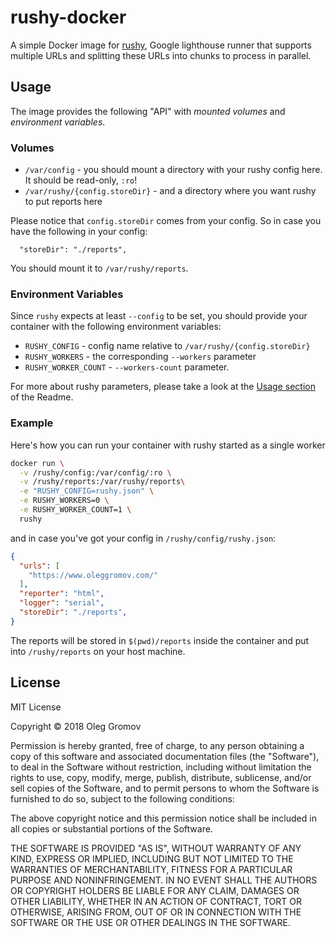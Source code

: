 # rushy-docker

A simple Docker image for [rushy](https://github.com/luchkonikita/rushy), Google lighthouse runner that supports multiple URLs and splitting these URLs into chunks to process in parallel.

## Usage

The image provides the following "API" with _mounted volumes_ and _environment variables_.

### Volumes

- `/var/config` - you should mount a directory with your rushy config here. It should be read-only, `:ro`!
- `/var/rushy/{config.storeDir}` - and a directory where you want rushy to put reports here

Please notice that `config.storeDir` comes from your config. So in case you have the following in your config:

```
  "storeDir": "./reports",
```

You should mount it to `/var/rushy/reports`.

### Environment Variables

Since `rushy` expects at least `--config` to be set, you should provide your container with the following environment variables:

- `RUSHY_CONFIG` - config name relative to `/var/rushy/{config.storeDir}`
- `RUSHY_WORKERS` - the corresponding `--workers` parameter
- `RUSHY_WORKER_COUNT` - `--workers-count` parameter.

For more about rushy parameters, please take a look at the [Usage section](https://github.com/luchkonikita/rushy#usage) of the Readme.

### Example

Here's how you can run your container with rushy started as a single worker

```sh
docker run \
  -v /rushy/config:/var/config/:ro \
  -v /rushy/reports:/var/rushy/reports\
  -e "RUSHY_CONFIG=rushy.json" \
  -e RUSHY_WORKERS=0 \
  -e RUSHY_WORKER_COUNT=1 \
  rushy
```

and in case you've got your config in `/rushy/config/rushy.json`:

```json
{
  "urls": [
    "https://www.oleggromov.com/"
  ],
  "reporter": "html",
  "logger": "serial",
  "storeDir": "./reports",
}

```

The reports will be stored in `$(pwd)/reports` inside the container and put into `/rushy/reports` on your host machine.

## License

MIT License

Copyright © 2018 Oleg Gromov

Permission is hereby granted, free of charge, to any person obtaining a copy
of this software and associated documentation files (the "Software"), to deal
in the Software without restriction, including without limitation the rights
to use, copy, modify, merge, publish, distribute, sublicense, and/or sell
copies of the Software, and to permit persons to whom the Software is
furnished to do so, subject to the following conditions:

The above copyright notice and this permission notice shall be included in all
copies or substantial portions of the Software.

THE SOFTWARE IS PROVIDED "AS IS", WITHOUT WARRANTY OF ANY KIND, EXPRESS OR
IMPLIED, INCLUDING BUT NOT LIMITED TO THE WARRANTIES OF MERCHANTABILITY,
FITNESS FOR A PARTICULAR PURPOSE AND NONINFRINGEMENT. IN NO EVENT SHALL THE
AUTHORS OR COPYRIGHT HOLDERS BE LIABLE FOR ANY CLAIM, DAMAGES OR OTHER
LIABILITY, WHETHER IN AN ACTION OF CONTRACT, TORT OR OTHERWISE, ARISING FROM,
OUT OF OR IN CONNECTION WITH THE SOFTWARE OR THE USE OR OTHER DEALINGS IN THE
SOFTWARE.
